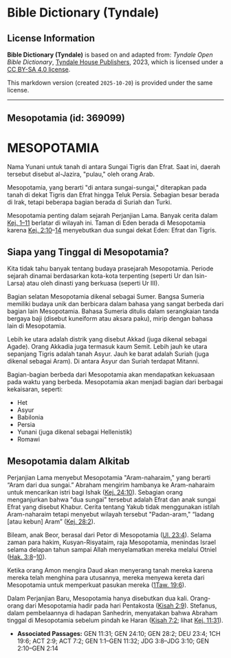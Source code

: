 # Bible Dictionary (Tyndale)

## License Information

**Bible Dictionary (Tyndale)** is based on and adapted from: _Tyndale Open Bible Dictionary_, [Tyndale House Publishers](https://tyndaleopenresources.com/), 2023, which is licensed under a [CC BY-SA 4.0 license](https://creativecommons.org/licenses/by-sa/4.0/legalcode.en).

This markdown version (created `2025-10-20`) is provided under the same license.



--------------------------------

## Mesopotamia (id: 369099)

MESOPOTAMIA
===========

Nama Yunani untuk tanah di antara Sungai Tigris dan Efrat. Saat ini, daerah tersebut disebut al\-Jazira, "pulau," oleh orang Arab.

Mesopotamia, yang berarti "di antara sungai\-sungai," diterapkan pada tanah di dekat Tigris dan Efrat hingga Teluk Persia. Sebagian besar berada di Irak, tetapi beberapa bagian berada di Suriah dan Turki.

Mesopotamia penting dalam sejarah Perjanjian Lama. Banyak cerita dalam [Kej. 1–11](https://ref.ly/Gen1:1-Gen11:32) berlatar di wilayah ini. Taman di Eden berada di Mesopotamia karena [Kej. 2:10](https://ref.ly/Gen2:10-Gen2:14)–[14](https://ref.ly/Gen2:10-Gen2:14) menyebutkan dua sungai dekat Eden: Efrat dan Tigris.

Siapa yang Tinggal di Mesopotamia?
----------------------------------

Kita tidak tahu banyak tentang budaya prasejarah Mesopotamia. Periode sejarah dinamai berdasarkan kota\-kota terpenting (seperti Ur dan Isin\-Larsa) atau oleh dinasti yang berkuasa (seperti Ur III).

Bagian selatan Mesopotamia dikenal sebagai Sumer. Bangsa Sumeria memiliki budaya unik dan berbicara dalam bahasa yang sangat berbeda dari bagian lain Mesopotamia. Bahasa Sumeria ditulis dalam serangkaian tanda bergaya baji (disebut kuneiform atau aksara paku), mirip dengan bahasa lain di Mesopotamia.

Lebih ke utara adalah distrik yang disebut Akkad (juga dikenal sebagai Agade). Orang Akkadia juga termasuk kaum Semit. Lebih jauh ke utara sepanjang Tigris adalah tanah Asyur. Jauh ke barat adalah Suriah (juga dikenal sebagai Aram). Di antara Asyur dan Suriah terdapat Mitanni.

Bagian\-bagian berbeda dari Mesopotamia akan mendapatkan kekuasaan pada waktu yang berbeda. Mesopotamia akan menjadi bagian dari berbagai kekaisaran, seperti:

* Het
* Asyur
* Babilonia
* Persia
* Yunani (juga dikenal sebagai Hellenistik)
* Romawi

Mesopotamia dalam Alkitab
-------------------------

Perjanjian Lama menyebut Mesopotamia "Aram\-naharaim," yang berarti “Aram dari dua sungai.” Abraham mengirim hambanya ke Aram\-naharaim untuk mencarikan istri bagi Ishak ([Kej. 24:10](https://ref.ly/Gen24:10)). Sebagian orang menganjurkan bahwa "dua sungai" tersebut adalah Efrat dan anak sungai Efrat yang disebut Khabur. Cerita tentang Yakub tidak menggunakan istilah Aram\-naharaim tetapi menyebut wilayah tersebut "Padan\-aram," “ladang \[atau kebun] Aram” ([Kej. 28:2](https://ref.ly/Gen28:2)).

Bileam, anak Beor, berasal dari Petor di Mesopotamia ([Ul. 23:4](https://ref.ly/Deut23:4)). Selama zaman para hakim, Kusyan\-Risyataim, raja Mesopotamia, menindas Israel selama delapan tahun sampai Allah menyelamatkan mereka melalui Otniel ([Hak. 3:8](https://ref.ly/Judg3:8-Judg3:10)–[10](https://ref.ly/Judg3:8-Judg3:10)).

Ketika orang Amon mengira Daud akan menyerang tanah mereka karena mereka telah menghina para utusannya, mereka menyewa kereta dari Mesopotamia untuk memperkuat pasukan mereka ([1Taw. 19:6](https://ref.ly/1Chr19:6)).

Dalam Perjanjian Baru, Mesopotamia hanya disebutkan dua kali. Orang\-orang dari Mesopotamia hadir pada hari Pentakosta ([Kisah 2:9](https://ref.ly/Acts2:9)). Stefanus, dalam pembelaannya di hadapan Sanhedrin, menyatakan bahwa Abraham tinggal di Mesopotamia sebelum pindah ke Haran ([Kisah 7:2](https://ref.ly/Acts7:2); lihat [Kej. 11:31](https://ref.ly/Gen11:31)).

* **Associated Passages:** GEN 11:31; GEN 24:10; GEN 28:2; DEU 23:4; 1CH 19:6; ACT 2:9; ACT 7:2; GEN 1:1–GEN 11:32; JDG 3:8–JDG 3:10; GEN 2:10–GEN 2:14

